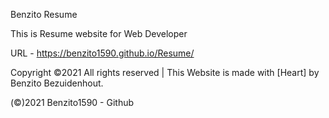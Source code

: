 Benzito Resume

This is Resume website for Web Developer

URL - https://benzito1590.github.io/Resume/
 
Copyright ©2021 All rights reserved | This Website is made with [Heart] by Benzito Bezuidenhout.

(©)2021 Benzito1590 - Github